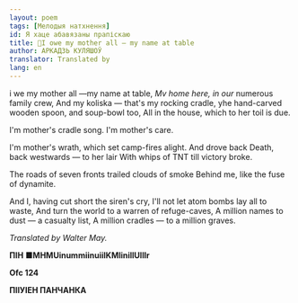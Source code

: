 ```yaml
---
layout: poem
tags: [Мелодыя натхнення]
id: Я хаце абавязаны прапіскаю
title: 🚧I owe my mother all — my name at table
author: АРКАДЗЬ КУЛЯШОЎ
translator: Translated by 
lang: en
---
```



 
і  we my mother all —my  name  at table, _Mv_ _home here, in our_ numerous family crew, And my koliska — that's my rocking cradle, yhe hand-carved wooden spoon, and soup-bowl too, All in the house, which to her toil is due.

I'm mother's cradle song. I'm mother's care.

I'm mother's wrath, which set camp-fires alight. And drove back Death, back westwards — to her lair With whips of TNT till victory broke.

The roads of seven fronts trailed clouds of smoke Behind me, like the fuse of dynamite.

And I, having cut short the siren's cry, I'll not let atom bombs lay all to waste, And turn the world to a warren of refuge-caves, A million names to dust — a casualty list, A million cradles — to a million graves.

_Translated by Walter May._

**ПІН**  **■MHMUinummiinuiilKMlinillUlllr**

**Ofc  124**

**ПІІУІЕН ПАНЧАНКА**
